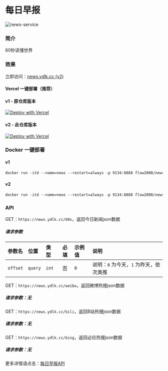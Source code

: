 # 每日早报

![news-service](https://socialify.git.ci/YandaoLab/news-service/image?font=Bitter&language=1&name=1&owner=1&pattern=Circuit%20Board&theme=Auto)

### 简介

60秒读懂世界

### 效果

立即访问：[news.ydlk.cc (v2)](https://news.yudlk.cc/)

#### Vercel 一键部署（**推荐**）

#### v1 - 原仓库版本

[![Deploy with Vercel](https://vercel.com/button)](https://vercel.com/new/clone?repository-url=https://github.com/flow2000/news/tree/v1)

#### v2 - 此仓库版本

[![Deploy with Vercel](https://vercel.com/button)](https://vercel.com/new/clone?repository-url=https%3A%2F%2Fgithub.com%2FYandaoLab%2Fnews-service&project-name=news-service&repository-name=news-service&demo-title=Yandao%20Daily&demo-description=Daily%20Report%20Project&demo-url=https%3A%2F%2Fnews.ydlk.cc%2F&demo-image=https%3A%2F%2Fsocialify.git.ci%2FYandaoLab%2Fnews-service%2Fimage%3Ffont%3DBitter%26language%3D1%26name%3D1%26owner%3D1%26pattern%3DCircuit%2520Board%26theme%3DAuto)

### Docker 一键部署

#### v1

```markdown
docker run -itd --name=news --restart=always -p 9134:8888 flow2000/news:1.0.0
```

#### v2

```markdown
docker run -itd --name=news --restart=always -p 9134:8888 flow2000/news:2.0.0
```

### API

GET：`https://news.ydlk.cc/60s`，返回今日新闻json数据

##### 请求参数

| 参数名           | 位置  | 类型   | 必填 | 示例值 |说明  |
| :--------------- | :---- | :----- | :--: | :--------------------- | :--------------------- |
| `offset` | `query` | `int` |  否  | `0` |说明：`0` 为今天，`1` 为昨天，依次类推                            |

GET：`https://news.ydlk.cc/weibo`，返回微博热搜json数据

##### 请求参数：无

GET：`https://news.ydlk.cc/bili`，返回B站热搜json数据

##### 请求参数：无

GET：`https://news.ydlk.cc/bing`，返回必应热搜json数据

##### 请求参数：无

更多详情请点击：[每日早报API](https://news.panghai.top/docs)

